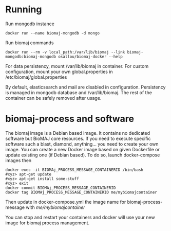 # Running

Run mongodb instance

    docker run --name biomaj-mongodb -d mongo

Run biomaj commands

    docker run --rm -v local_path:/var/lib/biomaj --link biomaj-mongodb:biomaj-mongodb osallou/biomaj-docker --help

For data persistency, mount /var/lib/biomaj in container.
For custom configuration, mount your own global.properties in /etc/biomaj/global.properties

By default, elasticsearch and mail are disabled in configuration. Persistency is
managed in mongodb database and /var/lib/biomaj. The rest of the container can
be safely removed after usage.

# biomaj-process and software

The biomaj image is a Debian based image. It contains no dedicated software but BioMAJ core resources.
If you need to execute specific software such a blast, diamond, anything... you need to create your own image.
You can create a new Docker image based on given Dockerfile or update existing one (if Debian based).
To do so, launch docker-compose images then

    docker exec -it BIOMAj_PROCESS_MESSAGE_CONTAINERID /bin/bash
    #xyz> apt-get update
    #xyz> apt-get install some-stuff
    #xyz> exit
    docker commit BIOMAj_PROCESS_MESSAGE_CONTAINERID
    docker tag BIOMAj_PROCESS_MESSAGE_CONTAINERID me/mybiomajcontainer
    
 Then update in docker-compose.yml the image name for biomaj-process-message with *me/mybiomajcontainer*
 
 You can stop and restart your containers and docker will use your new image for biomaj process management.
